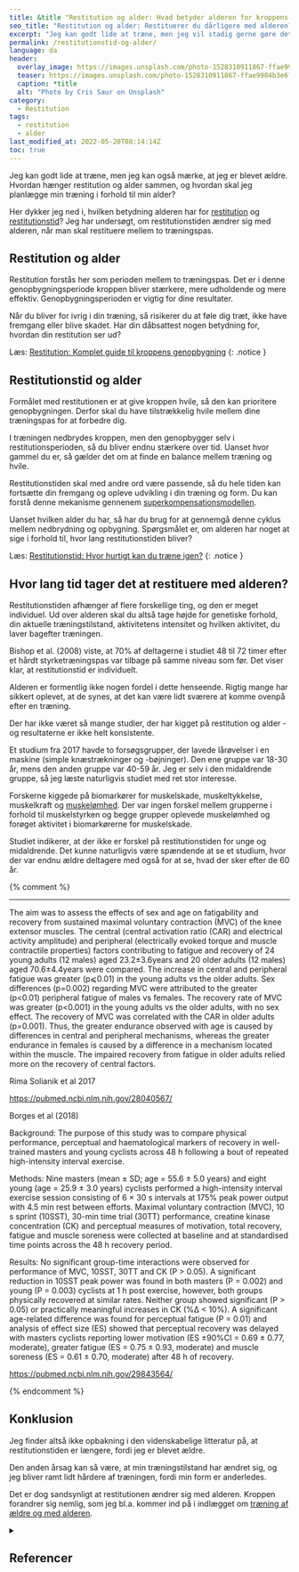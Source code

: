 ```yaml
---
title: &title "Restitution og alder: Hvad betyder alderen for kroppens genopbygning?"
seo_title: "Restitution og alder: Restituerer du dårligere med alderen?"
excerpt: "Jeg kan godt lide at træne, men jeg vil stadig gerne gøre det så effektivt som muligt, så jeg også tager højde for restitutionstiden. Hvis jeg gerne vil bygge kroppen op, skal jeg finde en balance mellem træningen og restitution. Defor tænker jeg over, hvordan jeg planlægger min træning i forhold til min alder."
permalink: /restitutionstid-og-alder/
language: da
header:
  overlay_image: https://images.unsplash.com/photo-1528310911867-ffae9984b3e6?ixlib=rb-1.2.1&ixid=MnwxMjA3fDB8MHxwaG90by1wYWdlfHx8fGVufDB8fHx8&auto=format&fit=crop&h=630&w=1200&q=10
  teaser: https://images.unsplash.com/photo-1528310911867-ffae9984b3e6?ixlib=rb-1.2.1&ixid=MnwxMjA3fDB8MHxwaG90by1wYWdlfHx8fGVufDB8fHx8&auto=format&fit=crop&h=300&w=400&q=10
  caption: *title
  alt: "Photo by Cris Saur on Unsplash"
category:
  - Restitution
tags:
  - restitution
  - alder
last_modified_at: 2022-05-20T08:14:14Z
toc: true
---
```


Jeg kan godt lide at træne, men jeg kan også mærke, at jeg er blevet ældre. Hvordan hænger restitution og alder sammen, og hvordan skal jeg planlægge min træning i forhold til min alder?

Her dykker jeg ned i, hvilken betydning alderen har for [restitution](/restitution/) og [restitutionstid](/restitutionstid/)? Jeg har undersøgt, om restitutionstiden ændrer sig med alderen, når man skal restituere mellem to træningspas.

## Restitution og alder

Restitution forstås her som perioden mellem to træningspas. Det er i denne genopbygningsperiode kroppen bliver stærkere, mere udholdende og mere effektiv. Genopbygningsperioden er vigtig for dine resultater.

Når du bliver for ivrig i din træning, så risikerer du at føle dig træt, ikke have fremgang eller blive skadet. Har din dåbsattest nogen betydning for, hvordan din restitution ser ud?

Læs: [Restitution: Komplet guide til kroppens genopbygning](/restitution/)
{: .notice }

## Restitutionstid og alder

Formålet med restitutionen er at give kroppen hvile, så den kan prioritere genopbygningen. Derfor skal du have tilstrækkelig hvile mellem dine træningspas for at forbedre dig.

I træningen nedbrydes kroppen, men den genopbygger selv i restitutionsperioden, så du bliver endnu stærkere over tid. Uanset hvor gammel du er, så gælder det om at finde en balance mellem træning og hvile.

Restitutionstiden skal med andre ord være passende, så du hele tiden kan fortsætte din fremgang og opleve udvikling i din træning og form. Du kan forstå denne mekanisme gennenem [superkompensationsmodellen](/superkompensation/).

Uanset hvilken alder du har, så har du brug for at gennemgå denne cyklus mellem nedbrydning og opbygning. Spørgsmålet er, om alderen har noget at sige i forhold til, hvor lang restitutionstiden bliver?

Læs: [Restitutionstid: Hvor hurtigt kan du træne igen?](/restitutionstid/)
{: .notice }

## Hvor lang tid tager det at restituere med alderen?

Restitutionstiden afhænger af flere forskellige ting, og den er meget individuel. Ud over alderen skal du altså tage højde for genetiske forhold, din aktuelle træningstilstand, aktivitetens intensitet og hvilken aktivitet, du laver bagefter træningen.

Bishop et al. (2008) viste, at 70% af deltagerne i studiet 48 til 72 timer efter et hårdt styrketræningspas var tilbage på samme niveau som før. Det viser klar, at restitutionstid er individuelt.

Alderen er formentlig ikke nogen fordel i dette henseende. Rigtig mange har sikkert oplevet, at de synes, at det kan være lidt sværere at komme ovenpå efter en træning.

Der har ikke været så mange studier, der har kigget på restitution og alder - og resultaterne er ikke helt konsistente.

Et studium fra 2017 havde to forsøgsgrupper, der lavede lårøvelser i en maskine (simple knæstrækninger og -bøjninger). Den ene gruppe var 18-30 år, mens den anden gruppe var 40-59 år. Jeg er selv i den midaldrende gruppe, så jeg læste naturligvis studiet med ret stor interesse.

Forskerne kiggede på biomarkører for muskelskade, muskeltykkelse, muskelkraft og [muskelømhed](/omme-muskler-efter-traening/). Der var ingen forskel mellem grupperne i forhold til muskelstyrken og begge grupper oplevede muskelømhed og forøget aktivitet i biomarkørerne for muskelskade.

Studiet indikerer, at der ikke er forskel på restitutionstiden for unge og midaldrende. Det kunne naturligvis være spændende at se et studium, hvor der var endnu ældre deltagere med også for at se, hvad der sker efter de 60 år.

{% comment %}
***

The aim was to assess the effects of sex and age on fatigability and recovery from sustained maximal voluntary contraction (MVC) of the knee extensor muscles. The central (central activation ratio (CAR) and electrical activity amplitude) and peripheral (electrically evoked torque and muscle contractile properties) factors contributing to fatigue and recovery of 24 young adults (12 males) aged 23.2±3.6years and 20 older adults (12 males) aged 70.6±4.4years were compared. The increase in central and peripheral fatigue was greater (p⩽0.01) in the young adults vs the older adults. Sex differences (p=0.002) regarding MVC were attributed to the greater (p<0.01) peripheral fatigue of males vs females. The recovery rate of MVC was greater (p<0.001) in the young adults vs the older adults, with no sex effect. The recovery of MVC was correlated with the CAR in older adults (p=0.001). Thus, the greater endurance observed with age is caused by differences in central and peripheral mechanisms, whereas the greater endurance in females is caused by a difference in a mechanism located within the muscle. The impaired recovery from fatigue in older adults relied more on the recovery of central factors.

Rima Solianik et al 2017

https://pubmed.ncbi.nlm.nih.gov/28040567/


Borges et al (2018)

Background: The purpose of this study was to compare physical performance, perceptual and haematological markers of recovery in well-trained masters and young cyclists across 48 h following a bout of repeated high-intensity interval exercise.

Methods: Nine masters (mean ± SD; age = 55.6 ± 5.0 years) and eight young (age = 25.9 ± 3.0 years) cyclists performed a high-intensity interval exercise session consisting of 6 × 30 s intervals at 175% peak power output with 4.5 min rest between efforts. Maximal voluntary contraction (MVC), 10 s sprint (10SST), 30-min time trial (30TT) performance, creatine kinase concentration (CK) and perceptual measures of motivation, total recovery, fatigue and muscle soreness were collected at baseline and at standardised time points across the 48 h recovery period.

Results: No significant group-time interactions were observed for performance of MVC, 10SST, 30TT and CK (P > 0.05). A significant reduction in 10SST peak power was found in both masters (P = 0.002) and young (P = 0.003) cyclists at 1 h post exercise, however, both groups physically recovered at similar rates. Neither group showed significant (P > 0.05) or practically meaningful increases in CK (%∆ < 10%). A significant age-related difference was found for perceptual fatigue (P = 0.01) and analysis of effect size (ES) showed that perceptual recovery was delayed with masters cyclists reporting lower motivation (ES ±90%CI = 0.69 ± 0.77, moderate), greater fatigue (ES = 0.75 ± 0.93, moderate) and muscle soreness (ES = 0.61 ± 0.70, moderate) after 48 h of recovery.

https://pubmed.ncbi.nlm.nih.gov/29843564/

{% endcomment %}

## Konklusion

Jeg finder altså ikke opbakning i den videnskabelige litteratur på, at restitutionstiden er længere, fordi jeg er blevet ældre.

Den anden årsag kan så være, at min træningstilstand har ændret sig, og jeg bliver ramt lidt hårdere af træningen, fordi min form er anderledes.

Det er dog sandsynligt at restitutionen ændrer sig med alderen. Kroppen forandrer sig nemlig, som jeg bl.a. kommer ind på i indlægget om [træning af ældre og med alderen](/traening-aeldre/).

<details markdown="1" class="references">
  <summary><h2 class="references">Referencer</h2></summary>

- Fell, James, og Dafydd Williams. 2008. “The Effect of Aging on Skeletal-Muscle Recovery from Exercise: Possible Implications for Aging Athletes”. Journal of aging and physical activity 16 (februar): 97–115. <https://doi.org/10.1123/japa.16.1.97>.

</details>
